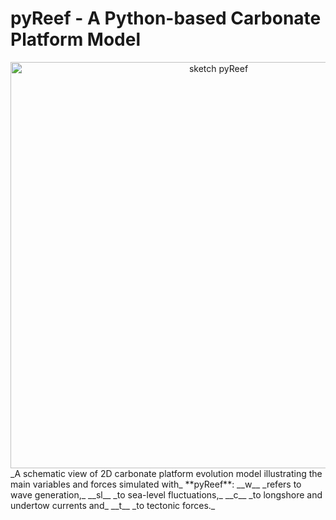 
pyReef - A Python-based Carbonate Platform Model
=====

<div align="center">
    <img width=650 src="https://github.com/pyReef-model/pyReef/blob/master/Test/data/pyReef_sketch.png" alt="sketch pyReef" title="sketch of pyReef range of models."</img>
</div>
_A schematic view of 2D carbonate platform evolution model illustrating the main variables and forces simulated with_ **pyReef**: __w__ _refers to wave generation,_ __sl__ _to sea-level fluctuations,_ __c__ _to longshore and undertow currents and_ __t__ _to tectonic forces._
